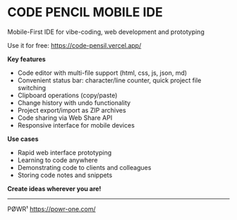# CODE PENCIL MOBILE IDE
Mobile-First IDE for vibe-coding, web development and prototyping

Use it for free:
https://code-pensil.vercel.app/

**Key features**
- Code editor with multi-file support (html, css, js, json, md)
- Convenient status bar: character/line counter, quick project file switching
- Clipboard operations (copy/paste)
- Change history with undo functionality
- Project export/import as ZIP archives
- Code sharing via Web Share API
- Responsive interface for mobile devices

**Use cases**
- Rapid web interface prototyping
- Learning to code anywhere
- Demonstrating code to clients and colleagues
- Storing code notes and snippets

**Create ideas wherever you are!**

-----------------

PØWR¹
https://powr-one.com/
